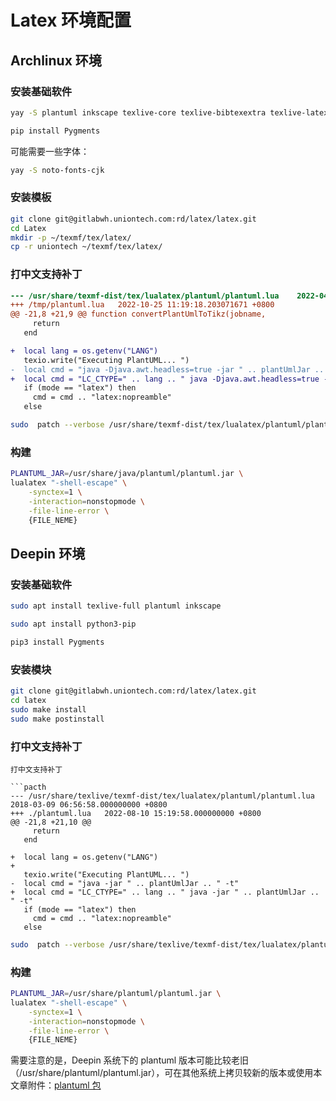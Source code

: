 # Latex 环境配置

## Archlinux 环境

### 安装基础软件
```bash
yay -S plantuml inkscape texlive-core texlive-bibtexextra texlive-latexextra texlive-langchinese texlive-langjapanese python-pip
```
```bash
pip install Pygments
```

可能需要一些字体：
```bash
yay -S noto-fonts-cjk
```

### 安装模板
```bash
git clone git@gitlabwh.uniontech.com:rd/latex/latex.git
cd Latex
mkdir -p ~/texmf/tex/latex/
cp -r uniontech ~/texmf/tex/latex/
```

### 打中文支持补丁

```patch
--- /usr/share/texmf-dist/tex/lualatex/plantuml/plantuml.lua    2022-04-17 16:12:47.000000000 +0800
+++ /tmp/plantuml.lua   2022-10-25 11:19:18.203071671 +0800
@@ -21,8 +21,9 @@ function convertPlantUmlToTikz(jobname,
     return
   end

+  local lang = os.getenv("LANG")
   texio.write("Executing PlantUML... ")
-  local cmd = "java -Djava.awt.headless=true -jar " .. plantUmlJar .. " -charset UTF-8 -t"
+  local cmd = "LC_CTYPE=" .. lang .. " java -Djava.awt.headless=true -jar " .. plantUmlJar .. " -charset UTF-8 -t"
   if (mode == "latex") then
     cmd = cmd .. "latex:nopreamble"
   else
```

```bash
sudo  patch --verbose /usr/share/texmf-dist/tex/lualatex/plantuml/plantuml.lua < patch
```

### 构建

```bash
PLANTUML_JAR=/usr/share/java/plantuml/plantuml.jar \
lualatex "-shell-escape" \
    -synctex=1 \
    -interaction=nonstopmode \
    -file-line-error \
    {FILE_NEME}
```

## Deepin 环境

### 安装基础软件

```bash
sudo apt install texlive-full plantuml inkscape
```
```bash
sudo apt install python3-pip
```
```bash
pip3 install Pygments
```

### 安装模块

```bash
git clone git@gitlabwh.uniontech.com:rd/latex/latex.git
cd latex
sudo make install
sudo make postinstall
```
### 打中文支持补丁

```
打中文支持补丁

```pacth
--- /usr/share/texlive/texmf-dist/tex/lualatex/plantuml/plantuml.lua    2018-03-09 06:56:58.000000000 +0800
+++ ./plantuml.lua   2022-08-10 15:19:58.000000000 +0800
@@ -21,8 +21,10 @@
     return
   end
 
+  local lang = os.getenv("LANG")
+
   texio.write("Executing PlantUML... ")
-  local cmd = "java -jar " .. plantUmlJar .. " -t"
+  local cmd = "LC_CTYPE=" .. lang .. " java -jar " .. plantUmlJar .. " -t"
   if (mode == "latex") then
     cmd = cmd .. "latex:nopreamble"
   else
```
```bash
sudo  patch --verbose /usr/share/texlive/texmf-dist/tex/lualatex/plantuml/plantuml.lua < patch
```

### 构建

```bash
PLANTUML_JAR=/usr/share/plantuml/plantuml.jar \
lualatex "-shell-escape" \
    -synctex=1 \
    -interaction=nonstopmode \
    -file-line-error \
    {FILE_NEME}
```

需要注意的是，Deepin 系统下的 plantuml 版本可能比较老旧（/usr/share/plantuml/plantuml.jar），可在其他系统上拷贝较新的版本或使用本文章附件：[plantuml 包](../resources/plantuml-1.2022.6.jar)
